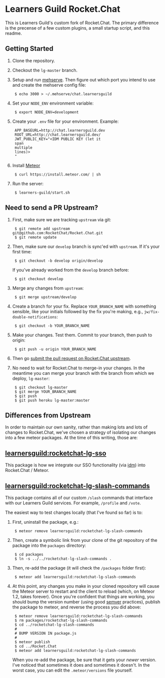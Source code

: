 # Learners Guild Rocket.Chat

This is Learners Guild's custom fork of Rocket.Chat. The primary difference is the precense of a few custom plugins, a small startup script, and this readme.

## Getting Started

1. Clone the repository.

2. Checkout the `lg-master` branch.

3. Setup and run [mehserve][mehserve]. Then figure out which port you intend to use and create the mehserve config file:

        $ echo 3000 > ~/.mehserve/chat.learnersguild

4. Set your `NODE_ENV` environment variable:

        $ export NODE_ENV=development

5. Create your `.env` file for your environment. Example:

        APP_BASEURL=http://chat.learnersguild.dev
        ROOT_URL=http://chat.learnersguild.dev/
        JWT_PUBLIC_KEY="<IDM PUBLIC KEY (let it
        span
        multiple
        lines)>
        "

6. Install [Meteor][meteor]

        $ curl https://install.meteor.com/ | sh

7. Run the server:

        $ learners-guild/start.sh

## Need to send a PR Upstream?

1. First, make sure we are tracking `upstream` via git:

        $ git remote add upstream git@github.com:RocketChat/Rocket.Chat.git
        $ git remote update

2. Then, make sure our `develop` branch is sync'ed with `upstream`. If it's your first time:

        $ git checkout -b develop origin/develop

     If you've already worked from the `develop` branch before:

        $ git checkout develop

3. Merge any changes from `upstream`:

        $ git merge upstream/develop

4. Create a branch for your fix. Replace `YOUR_BRANCH_NAME` with something sensible, like your initials followed by the fix you're making, e.g., `jw/fix-double-notifications`:

        $ git checkout -b YOUR_BRANCH_NAME

5. Make your changes. Test them. Commit to your branch, then push to origin:

        $ git push -u origin YOUR_BRANCH_NAME

6. Then go [submit the pull request on Rocket.Chat upstream][rocket-chat-pr].

7. No need to wait for Rocket.Chat to merge-in your changes. In the meantime you can merge your branch with the branch from which we deploy, `lg-master`:

        $ git checkout lg-master
        $ git merge YOUR_BRANCH_NAME
        $ git push
        $ git push heroku lg-master:master


## Differences from Upstream

In order to maintain our own sanity, rather than making lots and lots of changes to Rocket.Chat, we've chosen a strategy of isolating our changes into a few meteor packages. At the time of this writing, those are:

## [learnersguild:rocketchat-lg-sso][rocketchat-lg-sso]

This package is how we integrate our SSO functionality (via [idm][idm]) into Rocket.Chat / Meteor.

## [learnersguild:rocketchat-lg-slash-commands][rocketchat-lg-slash-commands]

This package contains all of our custom `/slash` commands that interface with our Learners Guild services. For example, `/profile` and `/vote`.

The easiest way to test changes locally (that I've found so far) is to:

1. First, uninstall the package, e.g.:

        $ meteor remove learnersguild:rocketchat-lg-slash-commands

2. Then, create a symbolic link from your clone of the git repository of the package into the `packages` directory:

        $ cd packages
        $ ln -s ../../rocketchat-lg-slash-commands .

3. Then, re-add the package (it will check the `/packages` folder first):

        $ meteor add learnersguild:rocketchat-lg-slash-commands

4. At this point, any changes you make in your cloned repository will cause the Meteor server to restart and the client to reload (which, on Meteor 1.2, takes forever). Once you're confident that things are working, you should bump the version number (using good [semver][semver] practices), publish the package to meteor, and reverse the process you did above:

        $ meteor remove learnersguild:rocketchat-lg-slash-commands
        $ rm packages/rocketchat-lg-slash-commands
        $ cd ../rocketchat-lg-slash-commands
        #
        # BUMP VERSION IN package.js
        #
        $ meteor publish
        $ cd ../Rocket.Chat
        $ meteor add learnersguild:rocketchat-lg-slash-commands

    When you re-add the package, be sure that it gets your _newer_ version. I've noticed that sometimes it does and sometimes it doesn't. In the worst case, you can edit the `.meteor/versions` file yourself.




[mehserve]: https://github.com/timecounts/mehserve
[meteor]: https://www.meteor.com/
[rocket-chat-pr]: https://github.com/RocketChat/Rocket.Chat/pulls
[idm]: https://github.com/LearnersGuild/idm
[rocketchat-lg-sso]: https://github.com/LearnersGuild/rocketchat-lg-sso
[rocketchat-lg-slash-commands]: https://github.com/LearnersGuild/rocketchat-lg-slash-commands
[semver]: http://semver.org/
